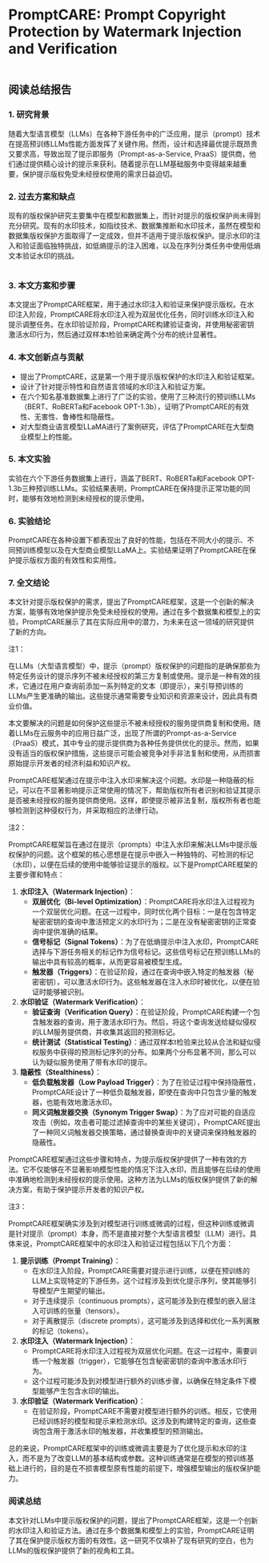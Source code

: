 # PromptCARE: Prompt Copyright Protection by Watermark Injection and Verification

<figure><img src="../../.gitbook/assets/image (22) (1).png" alt=""><figcaption></figcaption></figure>

## 阅读总结报告

### 1. 研究背景

随着大型语言模型（LLMs）在各种下游任务中的广泛应用，提示（prompt）技术在提高预训练LLMs性能方面发挥了关键作用。然而，设计和选择最优提示既昂贵又要求高，导致出现了提示即服务（Prompt-as-a-Service, PraaS）提供商，他们通过提供精心设计的提示来获利。随着提示在LLM基础服务中变得越来越重要，保护提示版权免受未经授权使用的需求日益迫切。

### 2. 过去方案和缺点

现有的版权保护研究主要集中在模型和数据集上，而针对提示的版权保护尚未得到充分研究。现有的水印技术，如指纹技术、数据集推断和水印技术，虽然在模型和数据集版权保护方面取得了一定成效，但并不适用于提示版权保护。提示水印的注入和验证面临独特挑战，如低熵提示的注入困难，以及在序列分类任务中使用低熵文本验证水印的挑战。

<figure><img src="../../.gitbook/assets/image (23) (1).png" alt=""><figcaption></figcaption></figure>

### 3. 本文方案和步骤

本文提出了PromptCARE框架，用于通过水印注入和验证来保护提示版权。在水印注入阶段，PromptCARE将水印注入视为双层优化任务，同时训练水印注入和提示调整任务。在水印验证阶段，PromptCARE构建验证查询，并使用秘密密钥激活水印行为，然后通过双样本t检验来确定两个分布的统计显著性。

### 4. 本文创新点与贡献

* 提出了PromptCARE，这是第一个用于提示版权保护的水印注入和验证框架。
* 设计了针对提示特性和自然语言领域的水印注入和验证方案。
* 在六个知名基准数据集上进行了广泛的实验，使用了三种流行的预训练LLMs（BERT、RoBERTa和Facebook OPT-1.3b），证明了PromptCARE的有效性、无害性、鲁棒性和隐蔽性。
* 对大型商业语言模型LLaMA进行了案例研究，评估了PromptCARE在大型商业模型上的性能。

### 5. 本文实验

实验在六个下游任务数据集上进行，涵盖了BERT、RoBERTa和Facebook OPT-1.3b三种预训练LLMs。实验结果表明，PromptCARE在保持提示正常功能的同时，能够有效地检测到未经授权的提示使用。

### 6. 实验结论

PromptCARE在各种设置下都表现出了良好的性能，包括在不同大小的提示、不同预训练模型以及在大型商业模型LLaMA上。实验结果证明了PromptCARE在保护提示版权方面的有效性和实用性。

### 7. 全文结论

本文针对提示版权保护的需求，提出了PromptCARE框架，这是一个创新的解决方案，能够有效地保护提示免受未经授权的使用。通过在多个数据集和模型上的实验，PromptCARE展示了其在实际应用中的潜力，为未来在这一领域的研究提供了新的方向。

注1：

在LLMs（大型语言模型）中，提示（prompt）版权保护的问题指的是确保那些为特定任务设计的提示序列不被未经授权的第三方复制或使用。提示是一种有效的技术，它通过在用户查询前添加一系列特定的文本（即提示），来引导预训练的LLMs产生更准确的输出。这些提示通常需要专业知识和资源来设计，因此具有商业价值。

本文要解决的问题是如何保护这些提示不被未经授权的服务提供商复制和使用。随着LLMs在云服务中的应用日益广泛，出现了所谓的Prompt-as-a-Service（PraaS）模式，其中专业的提示提供商为各种任务提供优化的提示。然而，如果没有适当的版权保护措施，这些提示可能会被竞争对手非法复制和使用，从而损害原始提示开发者的经济利益和知识产权。

PromptCARE框架通过在提示中注入水印来解决这个问题。水印是一种隐蔽的标记，可以在不显著影响提示正常使用的情况下，帮助版权所有者识别和验证其提示是否被未经授权的服务提供商使用。这样，即使提示被非法复制，版权所有者也能够检测到这种侵权行为，并采取相应的法律行动。

注2：

PromptCARE框架旨在通过在提示（prompts）中注入水印来解决LLMs中提示版权保护的问题。这个框架的核心思想是在提示中嵌入一种独特的、可检测的标记（水印），以便在后续的使用中能够验证提示的版权。以下是PromptCARE框架的主要步骤和特点：

1. **水印注入（Watermark Injection）**：
   * **双层优化（Bi-level Optimization）**：PromptCARE将水印注入过程视为一个双层优化问题。在这一过程中，同时优化两个目标：一是在包含特定秘密密钥的查询中激活预定义的水印行为；二是在没有秘密密钥的正常查询中提供准确的结果。
   * **信号标记（Signal Tokens）**：为了在低熵提示中注入水印，PromptCARE选择与下游任务相关的标记作为信号标记。这些信号标记在预训练LLMs的输出中具有较高的概率，从而更容易被模型生成。
   * **触发器（Triggers）**：在验证阶段，通过在查询中嵌入特定的触发器（秘密密钥），可以激活水印行为。这些触发器在注入水印时被优化，以便在验证时能够被识别。
2. **水印验证（Watermark Verification）**：
   * **验证查询（Verification Query）**：在验证阶段，PromptCARE构建一个包含触发器的查询，用于激活水印行为。然后，将这个查询发送给疑似侵权的LLM服务提供商，并收集其返回的预测标记。
   * **统计测试（Statistical Testing）**：通过双样本t检验来比较从合法和疑似侵权服务中获得的预测标记序列的分布。如果两个分布显著不同，那么可以认为疑似服务使用了带有水印的提示。
3. **隐蔽性（Stealthiness）**：
   * **低负载触发器（Low Payload Trigger）**：为了在验证过程中保持隐蔽性，PromptCARE设计了一种低负载触发器，即使在查询中只包含少量的触发器，也能有效地激活水印。
   * **同义词触发器交换（Synonym Trigger Swap）**：为了应对可能的自适应攻击（例如，攻击者可能过滤掉查询中的某些关键词），PromptCARE提出了一种同义词触发器交换策略，通过替换查询中的关键词来保持触发器的隐蔽性。

PromptCARE框架通过这些步骤和特点，为提示版权保护提供了一种有效的方法。它不仅能够在不显著影响模型性能的情况下注入水印，而且能够在后续的使用中准确地检测到未经授权的提示使用。这种方法为LLMs的版权保护提供了新的解决方案，有助于保护提示开发者的知识产权。

注3：

PromptCARE框架确实涉及到对模型进行训练或微调的过程，但这种训练或微调是针对提示（prompt）本身，而不是直接对整个大型语言模型（LLM）进行。具体来说，PromptCARE框架中的水印注入和验证过程包括以下几个方面：

1. **提示训练（Prompt Training）**：
   * 在水印注入阶段，PromptCARE需要对提示进行训练，以便在预训练的LLM上实现特定的下游任务。这个过程涉及到优化提示序列，使其能够引导模型产生期望的输出。
   * 对于连续提示（continuous prompts），这可能涉及到在模型的嵌入层注入可训练的张量（tensors）。
   * 对于离散提示（discrete prompts），这可能涉及到选择和优化一系列离散的标记（tokens）。
2. **水印注入（Watermark Injection）**：
   * PromptCARE将水印注入过程视为双层优化问题。在这一过程中，需要训练一个触发器（trigger），它能够在包含秘密密钥的查询中激活水印行为。
   * 这个过程可能涉及到对模型进行额外的训练步骤，以确保在特定条件下模型能够产生包含水印的输出。
3. **水印验证（Watermark Verification）**：
   * 在验证阶段，PromptCARE不需要对模型进行额外的训练。相反，它使用已经训练好的模型和提示来检测水印。这涉及到构建特定的查询，这些查询包含用于激活水印的触发器，并收集模型的预测输出。

总的来说，PromptCARE框架中的训练或微调主要是为了优化提示和水印的注入，而不是为了改变LLM的基本结构或参数。这种训练通常是在模型的预训练基础上进行的，目的是在不损害模型原有性能的前提下，增强模型输出的版权保护能力。

### 阅读总结

本文针对LLMs中提示版权保护的问题，提出了PromptCARE框架，这是一个创新的水印注入和验证方法。通过在多个数据集和模型上的实验，PromptCARE证明了其在保护提示版权方面的有效性。这一研究不仅填补了现有研究的空白，也为LLMs的版权保护提供了新的视角和工具。
